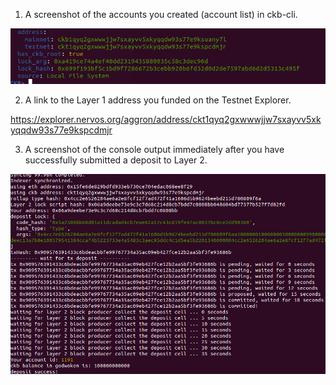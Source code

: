1. A screenshot of the accounts you created (account list) in ckb-cli.

![](1.png)

2. A link to the Layer 1 address you funded on the Testnet Explorer.

https://explorer.nervos.org/aggron/address/ckt1qyq2gxwwwjjw7sxayvv5xkyqqdw93s77e9kspcdmjr


3. A screenshot of the console output immediately after you have successfully submitted a deposit to Layer 2.

![](3.png)